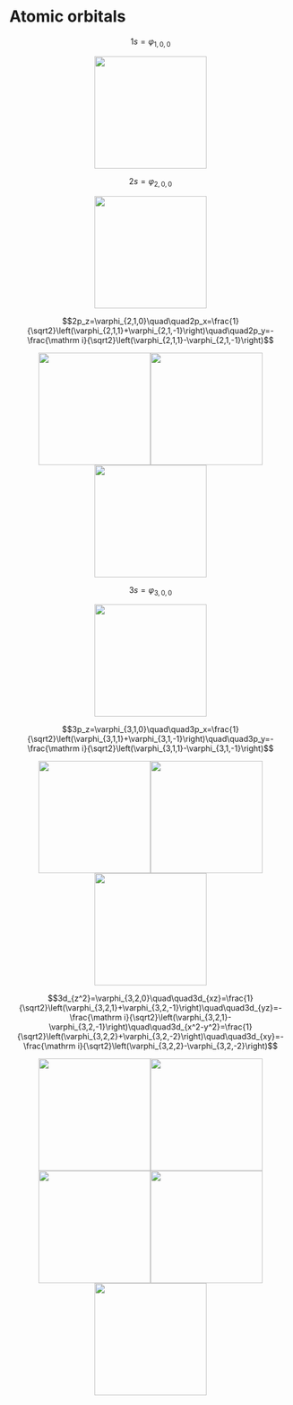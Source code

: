 # Atomic orbitals

$$1s=\varphi_{1,0,0}$$
<div align=center>
<img src="https://github.com/Jatro-Tao/Chemistry-Collections/raw/main/Atomic%20orbitals/100.png" width="200">
</div>

$$2s=\varphi_{2,0,0}$$
<div align=center>
<img src="https://github.com/Jatro-Tao/Chemistry-Collections/raw/main/Atomic%20orbitals/200.png" width="200">
</div>

$$2p_z=\varphi_{2,1,0}\quad\quad2p_x=\frac{1}{\sqrt2}\left(\varphi_{2,1,1}+\varphi_{2,1,-1}\right)\quad\quad2p_y=-\frac{\mathrm i}{\sqrt2}\left(\varphi_{2,1,1}-\varphi_{2,1,-1}\right)$$
<div align=center>
<img src="https://github.com/Jatro-Tao/Chemistry-Collections/raw/main/Atomic%20orbitals/210.png" width="200"><img src="https://github.com/Jatro-Tao/Chemistry-Collections/raw/main/Atomic%20orbitals/21X.png" width="200"><img src="https://github.com/Jatro-Tao/Chemistry-Collections/raw/main/Atomic%20orbitals/21Y.png" width="200">
</div>

$$3s=\varphi_{3,0,0}$$
<div align=center>
<img src="https://github.com/Jatro-Tao/Chemistry-Collections/raw/main/Atomic%20orbitals/300.png" width="200">
</div>

$$3p_z=\varphi_{3,1,0}\quad\quad3p_x=\frac{1}{\sqrt2}\left(\varphi_{3,1,1}+\varphi_{3,1,-1}\right)\quad\quad3p_y=-\frac{\mathrm i}{\sqrt2}\left(\varphi_{3,1,1}-\varphi_{3,1,-1}\right)$$
<div align=center>
<img src="https://github.com/Jatro-Tao/Chemistry-Collections/raw/main/Atomic%20orbitals/310.png" width="200"><img src="https://github.com/Jatro-Tao/Chemistry-Collections/raw/main/Atomic%20orbitals/31X.png" width="200"><img src="https://github.com/Jatro-Tao/Chemistry-Collections/raw/main/Atomic%20orbitals/31Y.png" width="200">
</div>

$$3d_{z^2}=\varphi_{3,2,0}\quad\quad3d_{xz}=\frac{1}{\sqrt2}\left(\varphi_{3,2,1}+\varphi_{3,2,-1}\right)\quad\quad3d_{yz}=-\frac{\mathrm i}{\sqrt2}\left(\varphi_{3,2,1}-\varphi_{3,2,-1}\right)\quad\quad3d_{x^2-y^2}=\frac{1}{\sqrt2}\left(\varphi_{3,2,2}+\varphi_{3,2,-2}\right)\quad\quad3d_{xy}=-\frac{\mathrm i}{\sqrt2}\left(\varphi_{3,2,2}-\varphi_{3,2,-2}\right)$$
<div align=center>
<img src="https://github.com/Jatro-Tao/Chemistry-Collections/raw/main/Atomic%20orbitals/320.png" width="200"><img src="https://github.com/Jatro-Tao/Chemistry-Collections/raw/main/Atomic%20orbitals/32XZ.png" width="200"><img src="https://github.com/Jatro-Tao/Chemistry-Collections/raw/main/Atomic%20orbitals/32YZ.png" width="200"><img src="https://github.com/Jatro-Tao/Chemistry-Collections/raw/main/Atomic%20orbitals/32X-Y.png" width="200"><img src="https://github.com/Jatro-Tao/Chemistry-Collections/raw/main/Atomic%20orbitals/32XY.png" width="200">
</div>
